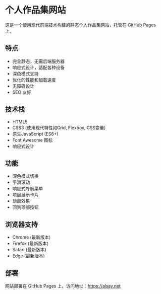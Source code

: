 # 个人作品集网站

这是一个使用现代前端技术构建的静态个人作品集网站，托管在 GitHub Pages 上。

## 特点

- 完全静态，无需后端服务器
- 响应式设计，适配各种设备
- 深色模式支持
- 优化的性能和加载速度
- 无障碍设计
- SEO 友好

## 技术栈

- HTML5
- CSS3 (使用现代特性如Grid, Flexbox, CSS变量)
- 原生JavaScript (ES6+)
- Font Awesome 图标
- 响应式设计

## 功能

- 深色模式切换
- 平滑滚动
- 响应式导航菜单
- 项目展示卡片
- 动画效果
- 回到顶部按钮

## 浏览器支持

- Chrome (最新版本)
- Firefox (最新版本)
- Safari (最新版本)
- Edge (最新版本)

## 部署

网站部署在 GitHub Pages 上，访问地址：https://alsay.net
